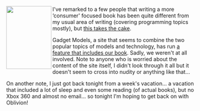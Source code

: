 [ <img src="http://gadgetmodels.i4u.com/gallery/April_2006/xbox_360_model_1.jpg" height="168" width="120" align="left" /> ](http://gadgetmodels.i4u.com/gadget_photo_model_April_20060.html)I've remarked to a few people that writing a more &#8216;consumer' focused book has been quite different from my usual area of writing (covering programming topics mostly), but [this takes the cake](http://spaces.msn.com/brianjo/blog/cns!57C723EC58B8F3A3!964.entry?_c11_blogpart_blogpart=blogview&#038;_c=blogpart#permalink).

Gadget Models, a site that seems to combine the two popular topics of models and technology, has run [a feature that includes our book](http://gadgetmodels.i4u.com/gadget_photo_model_April_20060.html). Sadly, we weren't at all involved. Note to anyone who is worried about the content of the site itself, I didn't look through it all but it doesn't seem to cross into nudity or anything like that...

On another note, I just got back tonight from a week's vacation... a vacation that included a lot of sleep and even some reading (of actual books), but no Xbox 360 and almost no email... so tonight I'm hoping to get back on with Oblivion!